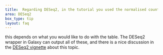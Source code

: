 ```yaml
---
title:  Regarding DESeq2, in the tutorial you used the normalised count table. Some people use VST normalised counts or rlog normalised counts for visualisation (heatmaps),  would you recommend it ? And second question, regarding the heatmap2, I think this depends on the data you analyse but do you have any advise on how to select the clustering method and the distance method?
area: DESeq2
box_type: tip
layout: faq
---
```


this depends on what you would like to do with the table. The DESeq2 wrapper in Galaxy can output all of these, and there is a nice discussion in the [DESeq2 vignette](http://bioconductor.org/packages/devel/bioc/vignettes/DESeq2/inst/doc/DESeq2.html#count-data-transformations) about this topic.